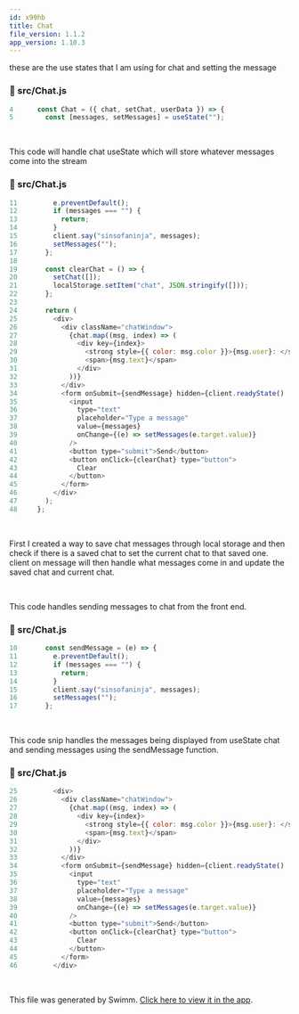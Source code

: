 ```yaml
---
id: x99hb
title: Chat
file_version: 1.1.2
app_version: 1.10.3
---
```


these are the use states that I am using for chat and setting the message
<!-- NOTE-swimm-snippet: the lines below link your snippet to Swimm -->
### 📄 src/Chat.js
```javascript
4      const Chat = ({ chat, setChat, userData }) => {
5        const [messages, setMessages] = useState("");
```

<br/>

This code will handle chat useState which will store whatever messages come into the stream
<!-- NOTE-swimm-snippet: the lines below link your snippet to Swimm -->
### 📄 src/Chat.js
```javascript
11         e.preventDefault();
12         if (messages === "") {
13           return;
14         }
15         client.say("sinsofaninja", messages);
16         setMessages("");
17       };
18     
19       const clearChat = () => {
20         setChat([]);
21         localStorage.setItem("chat", JSON.stringify([]));
22       };
23     
24       return (
25         <div>
26           <div className="chatWindow">
27             {chat.map((msg, index) => (
28               <div key={index}>
29                 <strong style={{ color: msg.color }}>{msg.user}: </strong>
30                 <span>{msg.text}</span>
31               </div>
32             ))}
33           </div>
34           <form onSubmit={sendMessage} hidden={client.readyState() !== "OPEN"}>
35             <input
36               type="text"
37               placeholder="Type a message"
38               value={messages}
39               onChange={(e) => setMessages(e.target.value)}
40             />
41             <button type="submit">Send</button>
42             <button onClick={clearChat} type="button">
43               Clear
44             </button>
45           </form>
46         </div>
47       );
48     };
```

<br/>

First I created a way to save chat messages through local storage and then check if there is a saved chat to set the current chat to that saved one. client on message will then handle what messages come in and update the saved chat and current chat.

<br/>

This code handles sending messages to chat from the front end.
<!-- NOTE-swimm-snippet: the lines below link your snippet to Swimm -->
### 📄 src/Chat.js
```javascript
10       const sendMessage = (e) => {
11         e.preventDefault();
12         if (messages === "") {
13           return;
14         }
15         client.say("sinsofaninja", messages);
16         setMessages("");
17       };
```

<br/>

This code snip handles the messages being displayed from useState chat and sending messages using the sendMessage function.
<!-- NOTE-swimm-snippet: the lines below link your snippet to Swimm -->
### 📄 src/Chat.js
```javascript
25         <div>
26           <div className="chatWindow">
27             {chat.map((msg, index) => (
28               <div key={index}>
29                 <strong style={{ color: msg.color }}>{msg.user}: </strong>
30                 <span>{msg.text}</span>
31               </div>
32             ))}
33           </div>
34           <form onSubmit={sendMessage} hidden={client.readyState() !== "OPEN"}>
35             <input
36               type="text"
37               placeholder="Type a message"
38               value={messages}
39               onChange={(e) => setMessages(e.target.value)}
40             />
41             <button type="submit">Send</button>
42             <button onClick={clearChat} type="button">
43               Clear
44             </button>
45           </form>
46         </div>
```

<br/>

This file was generated by Swimm. [Click here to view it in the app](https://app.swimm.io/repos/Z2l0aHViJTNBJTNBdHdpdGNoLWJvdC1yZWFjdCUzQSUzQW1zYXdsYW5p/docs/x99hb).
